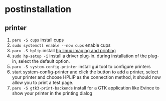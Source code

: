 # postinstallation

## printer
1. `paru -S cups` install [cups](https://en.wikipedia.org/wiki/CUPS)
2. `sudo systemctl enable --now cups` enable cups
3. `paru -S hplip` install [hp linux imaging and printing](https://en.wikipedia.org/wiki/HP_Linux_Imaging_and_Printing)
4. `sudo hp-setup -i` install a driver plug-in. during installation of the plug-in, select the default option.
5. `paru -S system-config-printer` install gui tool to configure printers
6. start system-config-printer and click the button to add a printer, select your printer and choose HPLIP as the connection method, it should now allow you to print a test page.
7. `paru -S gtk3-print-backends` install for a GTK application like Evince to show your printer in the printing dialog
